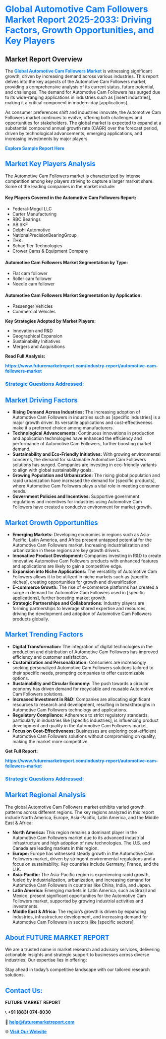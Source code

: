 <h1 style="color: #007BFF;">Global Automotive Cam Followers Market Report 2025-2033: Driving Factors, Growth Opportunities, and Key Players</h1>

<section id="overview">
<h2>Market Report Overview</h2>
<p>The <a href="https://www.futuremarketreport.com/industry-report/automotive-cam-followers-market" style="color: #007BFF; text-decoration: none;"><strong>Global Automotive Cam Followers Market</strong></a> is witnessing significant growth, driven by increasing demand across various industries. This report delves into the key aspects of the Automotive Cam Followers market, providing a comprehensive analysis of its current status, future potential, and challenges. The demand for Automotive Cam Followers has surged due to its wide-ranging applications in industries such as [insert industries], making it a critical component in modern-day [applications].</p>
<p>As consumer preferences shift and industries innovate, the Automotive Cam Followers market continues to evolve, offering both challenges and opportunities for stakeholders. The global market is expected to expand at a substantial compound annual growth rate (CAGR) over the forecast period, driven by technological advancements, emerging applications, and increasing investments by major players.</p>
</section>

<section id="overview">
<p><a href="https://www.futuremarketreport.com/request-sample/reportId=42393" style="color: #007BFF; text-decoration: none;"><strong>Explore Sample Report Here</strong></a></p>
</section>

<section id="key-players">
<h2 style="color: #007BFF;">Market Key Players Analysis</h2>
<p>The Automotive Cam Followers market is characterized by intense competition among key players striving to capture a larger market share. Some of the leading companies in the market include:</p>
<h4>Key Players Covered in the Automotive Cam Followers Report:</h4>
<ul><li>Federal-Mogul LLC</li><li>Carter Manufacturing</li><li>RBC Bearings</li><li>AB SKF</li><li>Delphi Automotive</li><li>NationalPrecisionBearingGroup</li><li>THK.</li><li>Schaeffler Technologies</li><li>Crower Cams &amp; Equipment Company</li></ul>
<h4>Automotive Cam Followers Market Segmentation by Type:</h4>
<ul><li>Flat cam follower</li><li>Roller cam follower</li><li>Needle cam follower</li></ul>

<h4>Automotive Cam Followers Market Segmentation by Application:</h4>
<ul><li>Passenger Vehicles</li><li>Commercial Vehicles</li></ul>
<p><strong>Key Strategies Adopted by Market Players:</strong></p>
<ul>
<li>Innovation and R&D</li>
<li>Geographical Expansion</li>
<li>Sustainability Initiatives</li>
<li>Mergers and Acquisitions</li>
</ul>
</section>

<section>
<p><strong>Read Full Analysis: </strong></p><a href="https://www.futuremarketreport.com/industry-report/automotive-cam-followers-market" style="color: #007BFF; text-decoration: none;"><strong>https://www.futuremarketreport.com/industry-report/automotive-cam-followers-market</strong></a>
<h3 style="color: #007BFF;">Strategic Questions Addressed:</h3>
</section>

<section id="driving-factors">
<h2 style="color: #007BFF;">Market Driving Factors</h2>
<ul>
<li><strong>Rising Demand Across Industries:</strong> The increasing adoption of Automotive Cam Followers in industries such as [specific industries] is a major growth driver. Its versatile applications and cost-effectiveness make it a preferred choice among manufacturers.</li>
<li><strong>Technological Advancements:</strong> Continuous innovations in production and application technologies have enhanced the efficiency and performance of Automotive Cam Followers, further boosting market demand.</li>
<li><strong>Sustainability and Eco-Friendly Initiatives:</strong> With growing environmental concerns, the demand for sustainable Automotive Cam Followers solutions has surged. Companies are investing in eco-friendly variants to align with global sustainability goals.</li>
<li><strong>Growing Population and Urbanization:</strong> The rising global population and rapid urbanization have increased the demand for [specific products], where Automotive Cam Followers plays a vital role in meeting consumer needs.</li>
<li><strong>Government Policies and Incentives:</strong> Supportive government regulations and incentives for industries using Automotive Cam Followers have created a conducive environment for market growth.</li>
</ul>
</section>

<section id="growth-opportunities">
<h2 style="color: #007BFF;">Market Growth Opportunities</h2>
<ul>
<li><strong>Emerging Markets:</strong> Developing economies in regions such as Asia-Pacific, Latin America, and Africa present untapped potential for the Automotive Cam Followers market. Increasing industrialization and urbanization in these regions are key growth drivers.</li>
<li><strong>Innovative Product Development:</strong> Companies investing in R&D to create innovative Automotive Cam Followers products with enhanced features and applications are likely to gain a competitive edge.</li>
<li><strong>Expansion into Niche Applications:</strong> The versatility of Automotive Cam Followers allows it to be utilized in niche markets such as [specific niches], creating opportunities for growth and diversification.</li>
<li><strong>E-commerce Growth:</strong> The rise of e-commerce platforms has created a surge in demand for Automotive Cam Followers used in [specific applications], further boosting market growth.</li>
<li><strong>Strategic Partnerships and Collaborations:</strong> Industry players are forming partnerships to leverage shared expertise and resources, driving the development and adoption of Automotive Cam Followers products globally.</li>
</ul>
</section>

<section id="trending-factors">
<h2 style="color: #007BFF;">Market Trending Factors</h2>
<ul>
<li><strong>Digital Transformation:</strong> The integration of digital technologies in the production and distribution of Automotive Cam Followers has improved efficiency and customer satisfaction.</li>
<li><strong>Customization and Personalization:</strong> Consumers are increasingly seeking personalized Automotive Cam Followers solutions tailored to their specific needs, prompting companies to offer customizable options.</li>
<li><strong>Sustainability and Circular Economy:</strong> The push towards a circular economy has driven demand for recyclable and reusable Automotive Cam Followers solutions.</li>
<li><strong>Increased Investment in R&D:</strong> Companies are allocating significant resources to research and development, resulting in breakthroughs in Automotive Cam Followers technology and applications.</li>
<li><strong>Regulatory Compliance:</strong> Adherence to strict regulatory standards, particularly in industries like [specific industries], is influencing product development and quality in the Automotive Cam Followers market.</li>
<li><strong>Focus on Cost-Effectiveness:</strong> Businesses are exploring cost-efficient Automotive Cam Followers solutions without compromising on quality, making the market more competitive.</li>
</ul>
</section>

<section>
<p><strong>Get Full Report: </strong></p><a href="https://www.futuremarketreport.com/industry-report/automotive-cam-followers-market" style="color: #007BFF; text-decoration: none;"><strong>https://www.futuremarketreport.com/industry-report/automotive-cam-followers-market</strong></a>
<h3 style="color: #007BFF;">Strategic Questions Addressed:</h3>
</section>


<section id="regional-analysis">
<h2 style="color: #007BFF;">Market Regional Analysis</h2>
<p>The global Automotive Cam Followers market exhibits varied growth patterns across different regions. The key regions analyzed in this report include North America, Europe, Asia-Pacific, Latin America, and the Middle East & Africa:</p>
<ul>
<li><strong>North America:</strong> This region remains a dominant player in the Automotive Cam Followers market due to its advanced industrial infrastructure and high adoption of new technologies. The U.S. and Canada are leading markets in this region.</li>
<li><strong>Europe:</strong> Europe has witnessed steady growth in the Automotive Cam Followers market, driven by stringent environmental regulations and a focus on sustainability. Key countries include Germany, France, and the U.K.</li>
<li><strong>Asia-Pacific:</strong> The Asia-Pacific region is experiencing rapid growth, fueled by industrialization, urbanization, and increasing demand for Automotive Cam Followers in countries like China, India, and Japan.</li>
<li><strong>Latin America:</strong> Emerging markets in Latin America, such as Brazil and Mexico, present significant opportunities for the Automotive Cam Followers market, supported by growing industrial activities and investments.</li>
<li><strong>Middle East & Africa:</strong> The region’s growth is driven by expanding industries, infrastructure development, and increasing demand for Automotive Cam Followers in sectors like [specific sectors].</li>
</ul>
</section>

<footer>
<h2 style="color: #007BFF;">About FUTURE MARKET REPORT</h2>
<p>We are a trusted name in market research and advisory services, delivering actionable insights and strategic support to businesses across diverse industries. Our expertise lies in offering:</p>

<p>Stay ahead in today’s competitive landscape with our tailored research solutions.</p>

<h2 style="color: #007BFF;">Contact Us:</h2>
<p><strong>FUTURE MARKET REPORT</strong></p>
<p>📞 <strong>+91 (883) 074-8030</strong></p>
<p>📧 <strong><a href="mailto:help@futuremarketreport.com" style="color: #007BFF;">help@futuremarketreport.com</a></strong></p>
<p>🌐 <strong><a href="https://www.futuremarketreport.com/" style="color: #007BFF;">Visit Our Website</a></strong></p>
</footer>
